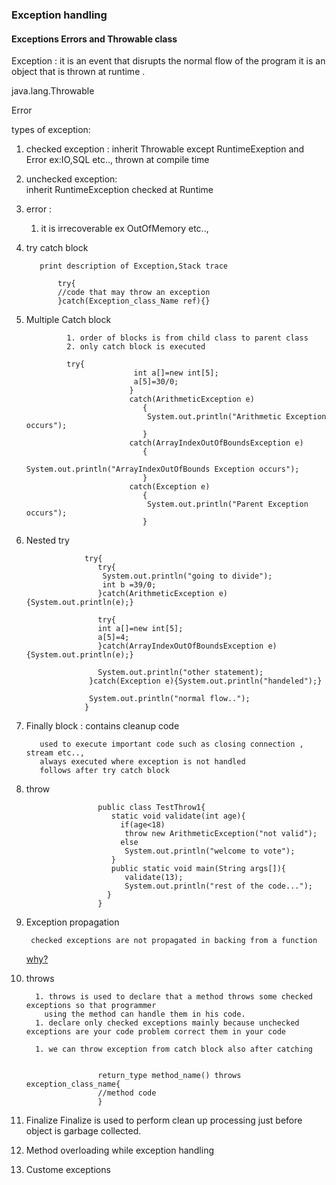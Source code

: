 ### Exception handling

#### Exceptions Errors and Throwable class

Exception : it is an event that disrupts the normal flow of the program
            it is an object that is thrown at runtime .
            
            
java.lang.Throwable

Error

types of exception:
 1. checked exception : inherit Throwable except RuntimeExeption and Error
       ex:IO,SQL etc.., thrown at compile time
 2. unchecked exception:                   
            inherit RuntimeException
            checked at Runtime
 3. error :
     1. it is irrecoverable ex OutOfMemory etc..,
 
 
 
     


1. try catch block
          
          print description of Exception,Stack trace 
       
              try{    
              //code that may throw an exception    
              }catch(Exception_class_Name ref){}    

1. Multiple Catch block
                 
                1. order of blocks is from child class to parent class
                2. only catch block is executed
               
                try{    
                               int a[]=new int[5];    
                               a[5]=30/0;    
                              }    
                              catch(ArithmeticException e)  
                                 {  
                                  System.out.println("Arithmetic Exception occurs");  
                                 }    
                              catch(ArrayIndexOutOfBoundsException e)  
                                 {  
                                  System.out.println("ArrayIndexOutOfBounds Exception occurs");  
                                 }    
                              catch(Exception e)  
                                 {  
                                  System.out.println("Parent Exception occurs");  
                                 }                  
             

1. Nested try
                   
                    try{  
                       try{  
                        System.out.println("going to divide");  
                        int b =39/0;  
                       }catch(ArithmeticException e){System.out.println(e);}  
                      
                       try{  
                       int a[]=new int[5];  
                       a[5]=4;  
                       }catch(ArrayIndexOutOfBoundsException e){System.out.println(e);}  
                        
                       System.out.println("other statement);  
                     }catch(Exception e){System.out.println("handeled");}  
                     
                     System.out.println("normal flow..");  
                    }  




1. Finally block : contains cleanup code 
          
          used to execute important code such as closing connection , stream etc..,
          always executed where exception is not handled
          follows after try catch block
                 
  

1. throw 
                       
                       
                       public class TestThrow1{  
                          static void validate(int age){  
                            if(age<18)  
                             throw new ArithmeticException("not valid");  
                            else  
                             System.out.println("welcome to vote");  
                          }  
                          public static void main(String args[]){  
                             validate(13);  
                             System.out.println("rest of the code...");  
                         }  
                       }
                       
                       
                       
1. Exception propagation

        checked exceptions are not propagated in backing from a function
    [why?](https://stackoverflow.com/questions/31227721/checked-exceptions-are-not-propagated-in-the-chain)

   


1. throws 

         1. throws is used to declare that a method throws some checked exceptions so that programmer 
           using the method can handle them in his code.
         1. declare only checked exceptions mainly because unchecked exceptions are your code problem correct them in your code
           
         1. we can throw exception from catch block also after catching
    
   
                       return_type method_name() throws exception_class_name{  
                       //method code  
                       }  
                       
               
              
1. Finalize
           Finalize is used to perform clean up processing just before object is garbage collected. 
           
              



1. Method overloading while exception handling

1. Custome exceptions



